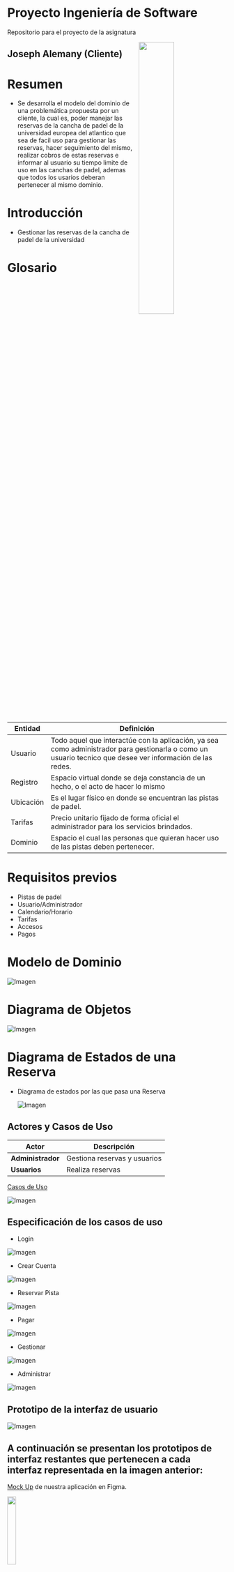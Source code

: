 # Proyecto Ingeniería de Software
Repositorio para el proyecto de la asignatura

<img src="LOGO_APP.svg" width=40% align=right>

## Joseph Alemany (Cliente)
# Resumen
- Se desarrolla el modelo del dominio de una problemática propuesta por un cliente, la cual es, poder manejar las reservas de la cancha de padel de la universidad europea del atlantico que sea de facil uso para gestionar las reservas, hacer seguimiento del mismo, realizar cobros de estas reservas e informar al usuario su tiempo limite de uso en las canchas de padel, ademas que todos los usarios deberan pertenecer al mismo dominio.
# Introducción
- Gestionar las reservas de la cancha de padel de la universidad 
# Glosario
| Entidad     | Definición                                                                                                                                                                                                                |
| ----------- | ------------------------------------------------------------------------------------------------------------------------------------------------------------------------------------------------------------------------- |
| Usuario     | Todo aquel que interactúe con la aplicación, ya sea como administrador para gestionarla o como un usuario tecnico que desee ver información de las redes.                                                                 |
| Registro         |Espacio  virtual donde se deja constancia de un hecho, o el acto de hacer lo mismo |
| Ubicación   | Es el lugar físico en donde se encuentran las pistas de padel.                                                                                                                                                                          |
| Tarifas      | Precio unitario fijado de forma oficial el administrador para los servicios brindados.                                                  |                                                                        |                                                                                                        |
| Dominio      | Espacio el cual las personas que quieran hacer uso de las pistas deben pertenecer.                                                                                                                                |

# Requisitos previos
- Pistas de padel
- Usuario/Administrador
- Calendario/Horario
- Tarifas
- Accesos
- Pagos


# Modelo de Dominio 

![Imagen](imagenes/ModeloDeDominio.svg)

# Diagrama de Objetos 
![Imagen](imagenes/DiagramaDeObjetos.svg)

# Diagrama de Estados de una Reserva
- Diagrama de estados por las que pasa una Reserva

            
  ![Imagen](imagenes/DiagramadeEstadodeunaReserva.png)



## Actores y Casos de Uso

| Actor                 |Descripción                                    |
| --------------------- | ---------------------------------------------- |
| **Administrador**     | Gestiona reservas y usuarios         |
| **Usuarios**          | Realiza reservas               |

[Casos de Uso](/CasosDeUso/)

![Imagen](imagenes/CasoDeUsoSVG.svg)


## Especificación de los casos de uso 

- Login 

![Imagen](imagenes/DiagramaDeEstadosLogin.svg)

- Crear Cuenta 

![Imagen](imagenes/DiagramaDeEstadosCrear.svg)

- Reservar Pista

![Imagen](imagenes/diagramaDeEstadosReservar.svg)

- Pagar 

![Imagen](imagenes/DiagramaDeEstadosPagar.svg)

- Gestionar

![Imagen](imagenes/DiagramaDeEstadosGestionar.svg)

- Administrar 

![Imagen](imagenes/DiagramaDeEstadosAdministrar.svg)



## Prototipo de la interfaz de usuario

![Imagen](imagenes/Prototipos.png)

## A continuación se presentan los prototipos de interfaz restantes que pertenecen a cada interfaz representada en la imagen anterior:

[Mock Up](https://www.figma.com/file/MpId1d2MqM2VkYzj57Lq8v/MockUp?type=design&node-id=0%3A1&mode=design&t=yik5d5ON9Fbw465y-1) de nuestra aplicación en Figma.

<img src="MockUp.svg" width=20% >

